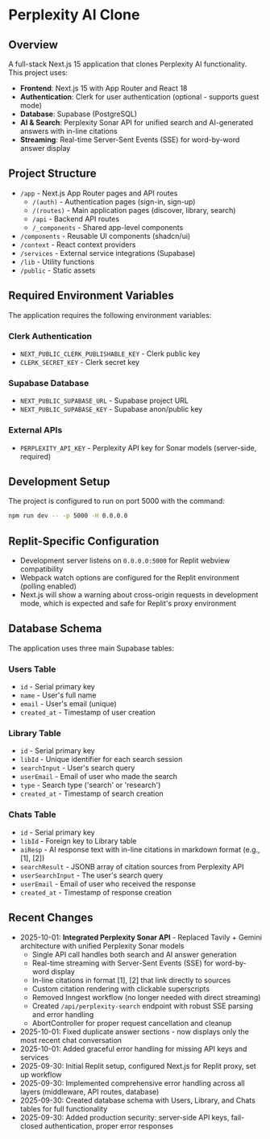 # Perplexity AI Clone

## Overview
A full-stack Next.js 15 application that clones Perplexity AI functionality. This project uses:
- **Frontend**: Next.js 15 with App Router and React 18
- **Authentication**: Clerk for user authentication (optional - supports guest mode)
- **Database**: Supabase (PostgreSQL)
- **AI & Search**: Perplexity Sonar API for unified search and AI-generated answers with in-line citations
- **Streaming**: Real-time Server-Sent Events (SSE) for word-by-word answer display

## Project Structure
- `/app` - Next.js App Router pages and API routes
  - `/(auth)` - Authentication pages (sign-in, sign-up)
  - `/(routes)` - Main application pages (discover, library, search)
  - `/api` - Backend API routes
  - `/_components` - Shared app-level components
- `/components` - Reusable UI components (shadcn/ui)
- `/context` - React context providers
- `/services` - External service integrations (Supabase)
- `/lib` - Utility functions
- `/public` - Static assets

## Required Environment Variables
The application requires the following environment variables:

### Clerk Authentication
- `NEXT_PUBLIC_CLERK_PUBLISHABLE_KEY` - Clerk public key
- `CLERK_SECRET_KEY` - Clerk secret key

### Supabase Database
- `NEXT_PUBLIC_SUPABASE_URL` - Supabase project URL
- `NEXT_PUBLIC_SUPABASE_KEY` - Supabase anon/public key

### External APIs
- `PERPLEXITY_API_KEY` - Perplexity API key for Sonar models (server-side, required)

## Development Setup
The project is configured to run on port 5000 with the command:
```bash
npm run dev -- -p 5000 -H 0.0.0.0
```

## Replit-Specific Configuration
- Development server listens on `0.0.0.0:5000` for Replit webview compatibility
- Webpack watch options are configured for the Replit environment (polling enabled)
- Next.js will show a warning about cross-origin requests in development mode, which is expected and safe for Replit's proxy environment

## Database Schema
The application uses three main Supabase tables:

### Users Table
- `id` - Serial primary key
- `name` - User's full name
- `email` - User's email (unique)
- `created_at` - Timestamp of user creation

### Library Table
- `id` - Serial primary key
- `libId` - Unique identifier for each search session
- `searchInput` - User's search query
- `userEmail` - Email of user who made the search
- `type` - Search type ('search' or 'research')
- `created_at` - Timestamp of search creation

### Chats Table
- `id` - Serial primary key
- `libId` - Foreign key to Library table
- `aiResp` - AI response text with in-line citations in markdown format (e.g., [1], [2])
- `searchResult` - JSONB array of citation sources from Perplexity API
- `userSearchInput` - The user's search query
- `userEmail` - Email of user who received the response
- `created_at` - Timestamp of response creation

## Recent Changes
- 2025-10-01: **Integrated Perplexity Sonar API** - Replaced Tavily + Gemini architecture with unified Perplexity Sonar models
  - Single API call handles both search and AI answer generation
  - Real-time streaming with Server-Sent Events (SSE) for word-by-word display
  - In-line citations in format [1], [2] that link directly to sources
  - Custom citation rendering with clickable superscripts
  - Removed Inngest workflow (no longer needed with direct streaming)
  - Created `/api/perplexity-search` endpoint with robust SSE parsing and error handling
  - AbortController for proper request cancellation and cleanup
- 2025-10-01: Fixed duplicate answer sections - now displays only the most recent chat conversation
- 2025-10-01: Added graceful error handling for missing API keys and services
- 2025-09-30: Initial Replit setup, configured Next.js for Replit proxy, set up workflow
- 2025-09-30: Implemented comprehensive error handling across all layers (middleware, API routes, database)
- 2025-09-30: Created database schema with Users, Library, and Chats tables for full functionality
- 2025-09-30: Added production security: server-side API keys, fail-closed authentication, proper error responses
